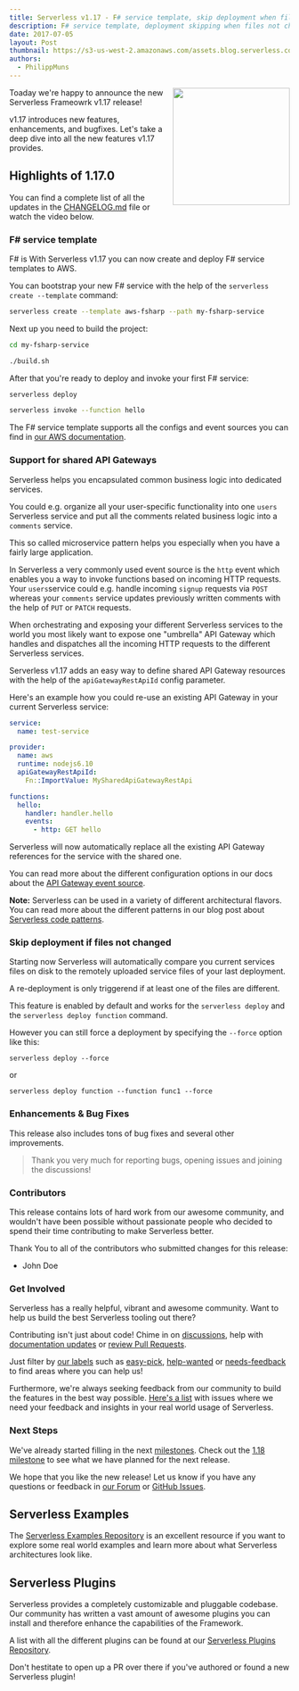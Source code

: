 ```yaml
---
title: Serverless v1.17 - F# service template, skip deployment when files not changed, shared API Gateway support added
description: F# service template, deployment skipping when files not changed, support for shared API Gateways, and more in the Serverless Framework v1.17 release.
date: 2017-07-05
layout: Post
thumbnail: https://s3-us-west-2.amazonaws.com/assets.blog.serverless.com/framework-v117.png
authors:
  - PhilippMuns
---
```


<img align="right" src="https://s3-us-west-2.amazonaws.com/assets.blog.serverless.com/framework-v117.png" width="210px" >

Toaday we're happy to announce the new Serverless Frameowrk v1.17 release!

v1.17 introduces new features, enhancements, and bugfixes. Let's take a deep dive into all the new features v1.17 provides.

## Highlights of 1.17.0

You can find a complete list of all the updates in the [CHANGELOG.md](https://github.com/serverless/serverless/blob/master/CHANGELOG.md) file or watch the video below.

### F# service template

F# is With Serverless v1.17 you can now create and deploy F# service templates to AWS.

You can bootstrap your new F# service with the help of the `serverless create --template` command:

```bash
serverless create --template aws-fsharp --path my-fsharp-service
```

Next up you need to build the project:

```bash
cd my-fsharp-service

./build.sh
```

After that you're ready to deploy and invoke your first F# service:

```bash
serverless deploy

serverless invoke --function hello
```

The F# service template supports all the configs and event sources you can find in [our AWS documentation](https://serverless.com/framework/docs/providers/aws/).

### Support for shared API Gateways

Serverless helps you encapsulated common business logic into dedicated services.

You could e.g. organize all your user-specific functionality into one `users` Serverless service and put all the comments related business logic into a `comments` service.

This so called microservice pattern helps you especially when you have a fairly large application.

In Serverless a very commonly used event source is the `http` event which enables you a way to invoke functions based on incoming HTTP requests. Your `users`service could e.g. handle incoming `signup` requests via `POST` whereas your `comments` service updates previously written comments with the help of `PUT` or `PATCH` requests.

When orchestrating and exposing your different Serverless services to the world you most likely want to expose one "umbrella" API Gateway which handles and dispatches all the incoming HTTP requests to the different Serverless services.

Serverless v1.17 adds an easy way to define shared API Gateway resources with the help of the `apiGatewayRestApiId` config parameter.

Here's an example how you could re-use an existing API Gateway in your current Serverless service:

```yml
service:
  name: test-service

provider:
  name: aws
  runtime: nodejs6.10
  apiGatewayRestApiId:
    Fn::ImportValue: MySharedApiGatewayRestApi

functions:
  hello:
    handler: handler.hello
    events:
      - http: GET hello
```

Serverless will now automatically replace all the existing API Gateway references for the service with the shared one.

You can read more about the different configuration options in our docs about the [API Gateway event source](https://serverless.com/framework/docs/providers/aws/events/apigateway/).

**Note:** Serverless can be used in a variety of different architectural flavors. You can read more about the different patterns in our blog post about [Serverless code patterns](https://serverless.com/blog/serverless-architecture-code-patterns/).

### Skip deployment if files not changed

Starting now Serverless will automatically compare you current services files on disk to the remotely uploaded service files of your last deployment.

A re-deployment is only triggerend if at least one of the files are different.

This feature is enabled by default and works for the `serverless deploy` and the `serverless deploy function` command.

However you can still force a deployment by specifying the `--force` option like this:

```
serverless deploy --force
```

or

```
serverless deploy function --function func1 --force
```

### Enhancements & Bug Fixes

This release also includes tons of bug fixes and several other improvements.

> Thank you very much for reporting bugs, opening issues and joining the discussions!

### Contributors 

This release contains lots of hard work from our awesome community, and wouldn't have been possible without passionate people who decided to spend their time contributing to make Serverless better.

Thank You to all of the contributors who submitted changes for this release:

- John Doe

### Get Involved

Serverless has a really helpful, vibrant and awesome community. Want to help us build the best Serverless tooling out there?

Contributing isn't just about code! Chime in on [discussions](https://github.com/serverless/serverless/labels/stage%2Fneeds-feedback), help with [documentation updates](https://github.com/serverless/serverless/labels/kind%2Fdocs) or [review Pull Requests](https://github.com/serverless/serverless/pulls).

Just filter by [our labels](https://github.com/serverless/serverless/labels) such as [easy-pick](https://github.com/serverless/serverless/issues?q=is%3Aopen+is%3Aissue+label%3Astatus%2Feasy-pick), [help-wanted](https://github.com/serverless/serverless/issues?q=is%3Aopen+is%3Aissue+label%3Astatus%2Fhelp-wanted) or [needs-feedback](https://github.com/serverless/serverless/labels/stage%2Fneeds-feedback) to find areas where you can help us!

Furthermore, we're always seeking feedback from our community to build the features in the best way possible. [Here's a list](https://github.com/serverless/serverless/labels/stage%2Fneeds-feedback) with issues where we need your feedback and insights in your real world usage of Serverless.

### Next Steps

We've already started filling in the next [milestones](https://github.com/serverless/serverless/milestones). Check out the [1.18 milestone](https://github.com/serverless/serverless/milestone/33) to see what we have planned for the next release.

We hope that you like the new release! Let us know if you have any questions or feedback in [our Forum](http://forum.serverless.com/) or [GitHub Issues](https://github.com/serverless/serverless/issues).

## Serverless Examples

The [Serverless Examples Repository](https://github.com/serverless/examples) is an excellent resource if you want to explore some real world examples and learn more about what Serverless architectures look like.

## Serverless Plugins

Serverless provides a completely customizable and pluggable codebase. Our community has written a vast amount of awesome plugins you can install and therefore enhance the capabilities of the Framework.

A list with all the different plugins can be found at our [Serverless Plugins Repository](https://github.com/serverless/plugins).

Don't hestitate to open up a PR over there if you've authored or found a new Serverless plugin!
